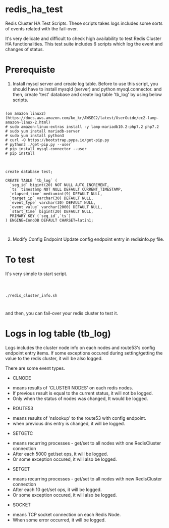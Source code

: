 # redis_ha_test
Redis Cluster HA Test Scripts. These scripts takes logs includes some sorts of events related with the fail-over.

It's very delicate and difficult to check high availability to test Redis Cluster HA functionalities. 
This test suite includes 6 scripts which log the event and changes of status. 

# Prerequiste

1. Install mysql server and create log table.
Before to use this script, you should have to install mysqld (server) and python mysql.connector.
and then, create 'test' database and create log table 'tb_log' by using below scripts.
<pre>
<code>
(on amazon linux2)
(https://docs.aws.amazon.com/ko_kr/AWSEC2/latest/UserGuide/ec2-lamp-amazon-linux-2.html)
# sudo amazon-linux-extras install -y lamp-mariadb10.2-php7.2 php7.2
# sudo yum install mariadb-server
# sudo yum install python3
# curl -O https://bootstrap.pypa.io/get-pip.py
# python3 ./get-pip.py --user
# pip install mysql-connector --user
# pip install 
</code>
</pre>

<pre>
<code>
create database test;

CREATE TABLE `tb_log` (
  `seq_id` bigint(20) NOT NULL AUTO_INCREMENT,
  `ts` timestamp NOT NULL DEFAULT CURRENT_TIMESTAMP,
  `elapsed_time` mediumint(9) DEFAULT NULL,
  `target_ip` varchar(30) DEFAULT NULL,
  `event_type` varchar(30) DEFAULT NULL,
  `event_value` varchar(2000) DEFAULT NULL,
  `start_time` bigint(20) DEFAULT NULL,
  PRIMARY KEY (`seq_id`,`ts`)
) ENGINE=InnoDB DEFAULT CHARSET=latin1;

</code>
</pre>

2. Modify Config Endpoint
Update config endpoint entry in redisinfo.py file.

# To test

It's very simple to start script.

<code>

./redis_cluster_info.sh

</code>

and then, you can fail-over your redis cluster to test it.

# Logs in log table (tb_log)

Logs includes the cluster node info on each nodes and route53's config endpoint entry items.
If some exceptions occured during setting/getting the value to the redis cluster, it will be also logged.

There are some event types.

* CLNODE
 - means results of 'CLUSTER NODES' on each redis nodes. 
 - If previous result is equal to the current status, it will not be logged.
 - Only when the status of nodes was changed, It would be logged.
 
* ROUTE53
 - means results of 'nslookup' to the route53 with config endpoint.
 - when previous dns entry is changed, it will be logged.
 
* SETGETC
 - means recurring processes - get/set to all nodes with one RedisCluster connection
 - After each 5000 get/set ops, it will be logged.
 - Or some exception occured, it will also be logged.
 
* SETGET
 - means recurring processes - get/set to all nodes with new RedisCluster connection
 - After each 10 get/set ops, it will be logged.
 - Or some exception occured, it will also be logged.

* SOCKET
 - means TCP socket connection on each Redis Node.
 - When some error occurred, it will be logged.


